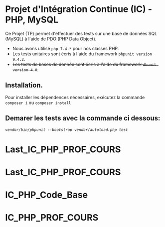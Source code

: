 # Projet d'Intégration Continue (IC) - PHP, MySQL
Ce Projet (TP) permet d'effectuer des tests sur une base de données SQL (MySQL) à l'aide de PDO (PHP Data Object).
- Nous avons utilisé `php 7.4.*` pour nos classes PHP.
- Les tests unitaires sont écris à l'aide du framework `phpunit version 9.4.2`.  
- ~~Les tests de bases de donnée sont écris à l'aide du framework `dbunit version 4.0`.~~

## Installation.
Pour installer les dépendences nécessaires, exécutez la commande `composer i` ou `composer install`

## Demarer les tests avec la commande ci dessous:
_`vendor/bin/phpunit --bootstrap vendor/autoload.php test`_
# Last_IC_PHP_PROF_COURS
# Last_IC_PHP_PROF_COURS
# IC_PHP_Code_Base
# IC_PHP_PROF_COURS